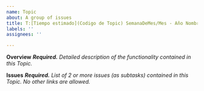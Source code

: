 ```yaml
---
name: Topic
about: A group of issues
title: T:[Tiempo estimado](Codigo de Topic) SemanaDeMes/Mes - Año Nombre del Topic
labels: ''
assignees: ''

---
```


**Overview**
_**Required.** Detailed description of the functionality contained in this Topic._

**Issues**
_**Required.** List of 2 or more issues (as subtasks) contained in this Topic.
No other links are allowed._
